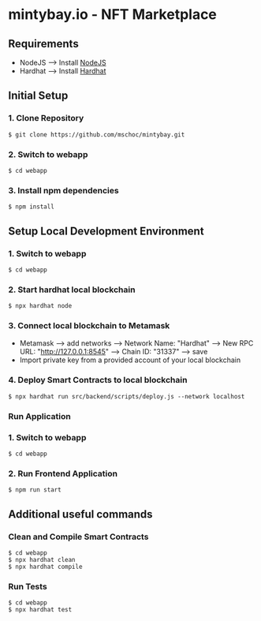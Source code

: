 # mintybay.io - NFT Marketplace

## Requirements
- NodeJS --> Install [NodeJS](https://nodejs.org/en/)
- Hardhat --> Install [Hardhat](https://hardhat.org/)

## Initial Setup
### 1. Clone Repository
`$ git clone https://github.com/mschoc/mintybay.git`
### 2. Switch to webapp
`$ cd webapp`
### 3. Install npm dependencies
`$ npm install`

## Setup Local Development Environment
### 1. Switch to webapp
`$ cd webapp`
### 2. Start hardhat local blockchain
`$ npx hardhat node`
### 3. Connect local blockchain to Metamask
- Metamask --> add networks --> Network Name: "Hardhat" --> New RPC URL: "http://127.0.0.1:8545" --> Chain ID: "31337" --> save
- Import private key from a provided account of your local blockchain
### 4. Deploy Smart Contracts to local blockchain
`$ npx hardhat run src/backend/scripts/deploy.js --network localhost`

### Run Application
### 1. Switch to webapp
`$ cd webapp`
### 2. Run Frontend Application
`$ npm run start`

## Additional useful commands
### Clean and Compile Smart Contracts
```
$ cd webapp
$ npx hardhat clean
$ npx hardhat compile
```
### Run Tests
```
$ cd webapp
$ npx hardhat test
```







